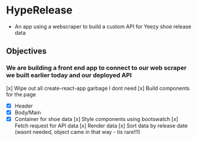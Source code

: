 # HypeRelease
- An app using a webscraper to build a custom API for Yeezy shoe release data

## Objectives

### We are building a front end app to connect to our web scraper we built earlier today and our deployed API

[x] Wipe out all create-react-app garbage I dont need
[x] Build components for the page
- [x] Header
- [x] Body/Main
- [x] Container for shoe data
[x] Style components using bootswatch
[x] Fetch request for API data
[x] Render data
[x] Sort data by release date (wasnt needed, object came in that way - tis rare!!!)
